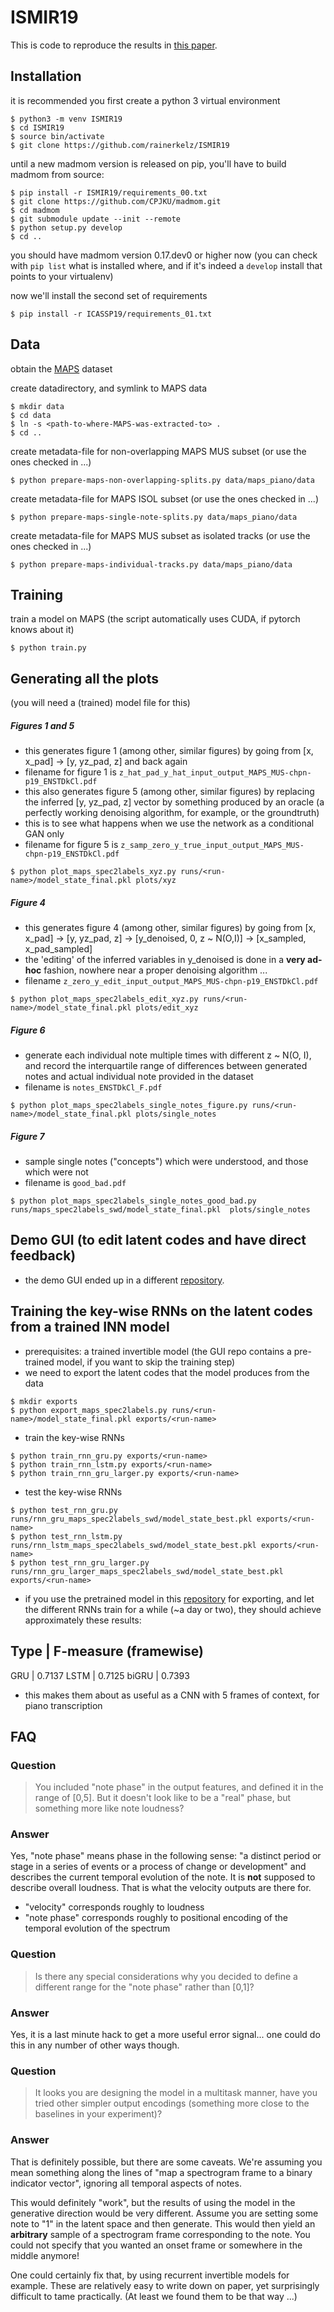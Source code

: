 # ISMIR19
This is code to reproduce the results in [this paper](http://arxiv.org/abs/1909.01622).

## Installation

it is recommended you first create a python 3 virtual environment

```
$ python3 -m venv ISMIR19
$ cd ISMIR19
$ source bin/activate
$ git clone https://github.com/rainerkelz/ISMIR19
```

until a new madmom version is released on pip, you'll have to build madmom from source:

```
$ pip install -r ISMIR19/requirements_00.txt
$ git clone https://github.com/CPJKU/madmom.git
$ cd madmom
$ git submodule update --init --remote
$ python setup.py develop
$ cd ..
```

you should have madmom version 0.17.dev0 or higher now (you can check with `pip list` what is installed where, and if it's indeed a `develop` install that points to your virtualenv)

now we'll install the second set of requirements

```
$ pip install -r ICASSP19/requirements_01.txt
```

## Data
obtain the [MAPS](http://www.tsi.telecom-paristech.fr/aao/en/2010/07/08/maps-database-a-piano-database-for-multipitch-estimation-and-automatic-transcription-of-music/) dataset

create datadirectory, and symlink to MAPS data
```
$ mkdir data
$ cd data
$ ln -s <path-to-where-MAPS-was-extracted-to> .
$ cd ..
```

create metadata-file for non-overlapping MAPS MUS subset (or use the ones checked in ...)
```
$ python prepare-maps-non-overlapping-splits.py data/maps_piano/data
```

create metadata-file for MAPS ISOL subset (or use the ones checked in ...)
```
$ python prepare-maps-single-note-splits.py data/maps_piano/data
```

create metadata-file for MAPS MUS subset as isolated tracks (or use the ones checked in ...)
```
$ python prepare-maps-individual-tracks.py data/maps_piano/data
```

## Training
train a model on MAPS (the script automatically uses CUDA, if pytorch knows about it)
```
$ python train.py
```

## Generating all the plots
(you will need a (trained) model file for this)

##### Figures 1 and 5
- this generates figure 1 (among other, similar figures) by going from [x, x_pad] -> [y, yz_pad, z] and back again
- filename for figure 1 is `z_hat_pad_y_hat_input_output_MAPS_MUS-chpn-p19_ENSTDkCl.pdf`
- this also generates figure 5 (among other, similar figures) by replacing the inferred [y, yz_pad, z] vector by something produced by an oracle (a perfectly working denoising algorithm, for example, or the groundtruth)
- this is to see what happens when we use the network as a conditional GAN only
- filename for figure 5 is `z_samp_zero_y_true_input_output_MAPS_MUS-chpn-p19_ENSTDkCl.pdf`

```
$ python plot_maps_spec2labels_xyz.py runs/<run-name>/model_state_final.pkl plots/xyz
```

##### Figure 4
- this generates figure 4 (among other, similar figures) by going from [x, x_pad] -> [y, yz_pad, z] -> [y_denoised, 0, z ~ N(O,I)] -> [x_sampled, x_pad_sampled]
- the 'editing' of the inferred variables in y_denoised is done in a **very ad-hoc** fashion, nowhere near a proper denoising algorithm ...
- filename `z_zero_y_edit_input_output_MAPS_MUS-chpn-p19_ENSTDkCl.pdf`

```
$ python plot_maps_spec2labels_edit_xyz.py runs/<run-name>/model_state_final.pkl plots/edit_xyz
```

##### Figure 6
- generate each individual note multiple times with different z ~ N(O, I), and record the interquartile range of differences between generated notes and actual individual note provided in the dataset
- filename is `notes_ENSTDkCl_F.pdf`
```
$ python plot_maps_spec2labels_single_notes_figure.py runs/<run-name>/model_state_final.pkl plots/single_notes
```

##### Figure 7
- sample single notes ("concepts") which were understood, and those which were not
- filename is `good_bad.pdf`
```
$ python plot_maps_spec2labels_single_notes_good_bad.py runs/maps_spec2labels_swd/model_state_final.pkl  plots/single_notes
```

## Demo GUI (to edit latent codes and have direct feedback)

- the demo GUI ended up in a different [repository](https://github.com/rainerkelz/ISMIR19-GUI).

## Training the key-wise RNNs on the latent codes from a trained INN model

- prerequisites: a trained invertible model (the GUI repo contains a pre-trained model, if you want to skip the training step)
- we need to export the latent codes that the model produces from the data
```
$ mkdir exports
$ python export_maps_spec2labels.py runs/<run-name>/model_state_final.pkl exports/<run-name>
```

- train the key-wise RNNs
```
$ python train_rnn_gru.py exports/<run-name>
$ python train_rnn_lstm.py exports/<run-name>
$ python train_rnn_gru_larger.py exports/<run-name>
```

- test the key-wise RNNs
```
$ python test_rnn_gru.py runs/rnn_gru_maps_spec2labels_swd/model_state_best.pkl exports/<run-name>
$ python test_rnn_lstm.py runs/rnn_lstm_maps_spec2labels_swd/model_state_best.pkl exports/<run-name>
$ python test_rnn_gru_larger.py runs/rnn_gru_larger_maps_spec2labels_swd/model_state_best.pkl exports/<run-name>
```
- if you use the pretrained model in this [repository](https://github.com/rainerkelz/ISMIR19-GUI) for exporting, and let the different RNNs train for a while (~a day or two), they should achieve approximately these results:

Type  | F-measure (framewise)
-------------------------------
GRU   | 0.7137
LSTM  | 0.7125
biGRU | 0.7393

- this makes them about as useful as a CNN with 5 frames of context, for piano transcription

## FAQ

### Question
> You included "note phase" in the output features,
> and defined it in the range of [0,5]. But it doesn't look like
> to be a "real" phase, but something more like note loudness?

### Answer
Yes, "note phase" means phase in the following sense: "a distinct period or stage in a series of events or a process of change or development" and describes the current temporal evolution of the note. It is **not** supposed to describe overall loudness. That is what the velocity outputs are there for.

- "velocity" corresponds roughly to loudness
- "note phase" corresponds roughly to positional encoding of the temporal evolution of the spectrum


### Question
> Is there any special considerations why you decided to define a
> different range for the "note phase" rather than [0,1]?

### Answer
Yes, it is a last minute hack to get a more useful error signal... one could do this in any number of other ways though.


### Question
> It looks you are designing the model in a multitask manner, have
> you tried other simpler output encodings (something more close to the
> baselines in your experiment)?

### Answer
That is definitely possible, but there are some caveats. We're assuming you mean
something along the lines of "map a spectrogram frame to a binary indicator vector",
ignoring all temporal aspects of notes.

This would definitely "work", but the results of using the model in the
generative direction would be very different. Assume you are setting
some note to "1" in the latent space and then generate. This would then
yield an **arbitrary** sample of a spectrogram frame corresponding to the
note. You could not specify that you wanted an onset frame or somewhere
in the middle anymore!

One could certainly fix that, by using recurrent invertible models for example.
These are relatively easy to write down on paper, yet surprisingly difficult
to tame practically. (At least we found them to be that way ...)
